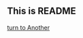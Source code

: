 ## This is README
[turn to Another](https://github.com/jonathonyoung2020/English/edit/main/directory/Another.md)
